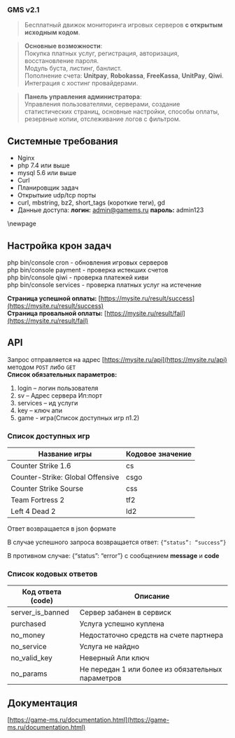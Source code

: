 ### GMS v2.1

> Бесплатный движок мониторинга игровых серверов **с открытым исходным кодом**.

> **Основные возможности**:   
> Покупка платных услуг, регистрация, авторизация, восстановление пароля.   
> Модуль буста, листинг, банлист.   
> Пополнение счета: **Unitpay**, **Robokassa**, **FreeKassa**, **UnitPay**, **Qiwi**.   
> Интеграция с хостинг провайдерами.

> **Панель управления администратора**:   
> Управления пользователями, серверами, создание статистических страниц, основные настройки, способы оплаты, резервные копии, отслеживание логов с фильтром.



## Cистемные требования
* Nginx
* php 7.4 или выше
* mysql 5.6 или выше
* Curl
* Планировщик задач
* Открытыие udp/tcp порты
* curl, mbstring, bz2, short_tags (короткие теги), gd
* Данные доступа: **логин:** admin@gamems.ru **пароль:**  admin123

\newpage
## Настройка крон задач
php bin/console cron - обновления игровых серверов <br>
php bin/console payment - проверка истекших счетов<br>
php bin/console qiwi - проверка платежей киви<br>
php bin/console services - проверка платных услуг на истечение

**Страница успешной оплаты:** [https://mysite.ru/result/success](https://mysite.ru/result/success)  
**Страница провальной оплаты:** [https://mysite.ru/result/fail](https://mysite.ru/result/fail)


## API
Запрос отправляется на адрес [https://mysite.ru/api](https://mysite.ru/api) методом `POST` либо `GET`   
**Список обязательных параметров:**

1. login – логин пользователя
2. sv – Адрес сервера Ип:порт
3. services – ид услуги
4. key – ключ апи
5. game - игра(Список доступных игр п1.2)


### Список доступных игр

| Название игры                    | Кодовое значение |
|----------------------------------|------------------|
| Counter Strike 1.6               | cs               |
| Counter-Strike: Global Offensive | csgo             |
| Counter Strike Sourse            | css              |
| Team Fortress 2                  | tf2              |
| Left 4 Dead 2                    | ld2              |


Ответ возвращается в json формате

В случае успешного запроса возвращается ответ: `{“status”: “success”}`

В противном случае: {“status”: “error”}
с сообщением **message** и **code**


### Список кодовых ответов

| Код ответа (code) | Описание                                          |
|-------------------|---------------------------------------------------|
| server_is_banned  | Сервер забанен в сервиск                          |
| purchased         | Услуга успешно куплена                            |
| no_money          | Недостаточно средств на счете партнера            |
| no_service        | Услуга не найдно                                  |
| no_valid_key      | Неверный Апи ключ                                 |
| no_params         | Не передан 1 или более из обязательных параметров |



## Документация
[https://game-ms.ru/documentation.html](https://game-ms.ru/documentation.html)
	
